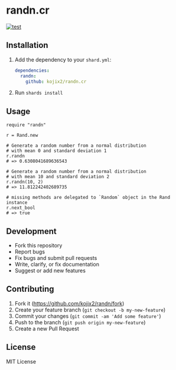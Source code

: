 # randn.cr

[![test](https://github.com/kojix2/randn.cr/actions/workflows/ci.yml/badge.svg)](https://github.com/kojix2/randn.cr/actions/workflows/ci.yml)

## Installation

1. Add the dependency to your `shard.yml`:

   ```yaml
   dependencies:
     randn:
       github: kojix2/randn.cr
   ```

2. Run `shards install`

## Usage

```crystal
require "randn"

r = Rand.new

# Generate a random number from a normal distribution
# with mean 0 and standard deviation 1
r.randn
# => 0.6308041689636543

# Generate a random number from a normal distribution
# with mean 10 and standard deviation 2
r.randn(10, 2)
# => 11.812242402689735

# missing methods are delegated to `Random` object in the Rand instance 
r.next_bool
# => true
```

## Development

- Fork this repository
- Report bugs
- Fix bugs and submit pull requests
- Write, clarify, or fix documentation
- Suggest or add new features

## Contributing

1. Fork it (<https://github.com/kojix2/randn/fork>)
2. Create your feature branch (`git checkout -b my-new-feature`)
3. Commit your changes (`git commit -am 'Add some feature'`)
4. Push to the branch (`git push origin my-new-feature`)
5. Create a new Pull Request

## License

MIT License
